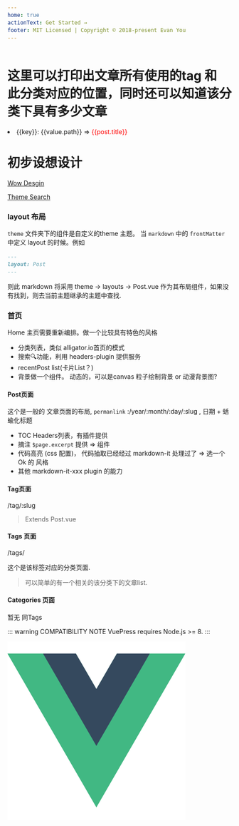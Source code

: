 ```yaml
---
home: true
actionText: Get Started →
footer: MIT Licensed | Copyright © 2018-present Evan You
---
```


<header class="header">
  <!-- {{JSON.stringify($tags, null, 4)}} -->
</header>

<div class="tag-lists">
  <h1>这里可以打印出文章所有使用的tag 和 此分类对应的位置，同时还可以知道该分类下具有多少文章</h1>
  <li v-for="(value, key) of $tags._metaMap" :key="key">
    {{key}}: {{value.path}} => <a style="color:red" v-for="(post, index) in value.posts" :key="index" :href="post.path">{{post.title}}<OutboundLink /></a>
  </li>
</div>

# 初步设想设计

[Wow Desgin](https://ktquez.com/en/)

[Theme Search](https://github.com/search?q=vuepress+theme)

### layout 布局

`theme` 文件夹下的组件是自定义的theme 主题。 当 `markdown` 中的 `frontMatter` 中定义 layout 的时候。例如

```markdown
---
layout: Post
---
```


则此 markdown 将采用 theme -> layouts -> Post.vue 作为其布局组件，如果没有找到，则去当前主题继承的主题中查找.

### 首页

Home 主页需要重新编排。做一个比较具有特色的风格

- 分类列表，类似 alligator.io首页的模式
- 搜索🔍功能，利用 headers-plugin 提供服务
- recentPost list(卡片List？)
- 背景做一个组件。 动态的，可以是canvas 粒子绘制背景 or 动漫背景图?



#### Post页面

这个是一般的 文章页面的布局, `permanlink` :/year/:month/:day/:slug , 日期 + 蛞蝓化标题



- TOC Headers列表，有插件提供
- 摘注 `$page.excerpt` 提供 => 组件
- 代码高亮 (css 配置)， 代码抽取已经经过 markdown-it 处理过了 => 选一个Ok 的 风格
- 其他 markdown-it-xxx plugin 的能力



#### Tag页面

/tag/:slug



>  Extends Post.vue



#### Tags 页面

/tags/

这个是该标签对应的分类页面.

> 可以简单的有一个相关的该分类下的文章list.



#### Categories 页面

暂无 同Tags


::: warning COMPATIBILITY NOTE
VuePress requires Node.js >= 8.
:::

<img src="./logo.png">
